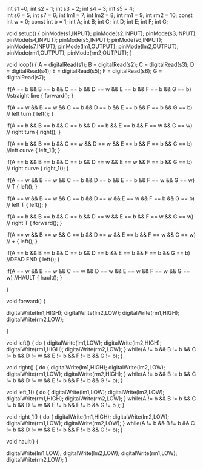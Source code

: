 int s1 =0;
int s2 = 1;
int s3 = 2;
int s4 = 3;
int s5 = 4;   
int s6 = 5;
int s7 = 6;
int lm1 = 7;
int lm2 = 8;
int rm1 = 9;
int rm2 = 10;
const int w = 0;
const int b = 1;
int A;
int B;
int C;
int D;
int E;
int F;
int G;


void setup()
{
 pinMode(s1,INPUT);
 pinMode(s2,INPUT);
 pinMode(s3,INPUT);
 pinMode(s4,INPUT);
 pinMode(s5,INPUT);
 pinMode(s6,INPUT);
 pinMode(s7,INPUT);
 pinMode(lm1,OUTPUT);
 pinMode(lm2,OUTPUT);
 pinMode(rm1,OUTPUT);
 pinMode(rm2,OUTPUT);
}


void loop() 
{
 A = digitalRead(s1); 
 B = digitalRead(s2);
 C = digitalRead(s3);
 D = digitalRead(s4);
 E = digitalRead(s5);
 F = digitalRead(s6);
 G = digitalRead(s7);

if(A == b && B == b && C == b && D == w && E == b && F == b && G == b) //straight line
 {
  forward(); 
 }

if(A == w && B == w && C == b && D == b && E == b && F == b && G == b) // left turn
 {
   left();
 }

if(A == b && B == b &&  C == b && D == b && E == b && F == w && G == w) // right turn
 {
   right();
 }

if(A == b && B == b && C == w && D == w && E == b && F == b && G == b) //left curve
 {
   left_1();
 }

if(A == b && B == b && C == b && D == w && E == w && F == b && G == b) // right curve
 {
   right_1();
 }

if(A == w && B == w && C == b && D == b && E == b && F == w && G == w) // T
 {
   left();
 }

if(A == w && B == w && C == b && D == w && E == w && F == b && G == b) // left T
 {
   left();
 }

if(A == b && B == b && C == b && D == w && E == b && F == w && G == w) // right T
 {
   forward();
 }

if(A == w && B == w && C == b && D == w && E == b && F == w && G == w) // +
 {
   left();
 }

if(A == b && B == b && C == b && D == b && E == b && F == b && G == b) //DEAD END
 {
   left();
 }

if(A == w && B == w && C == w && D == w && E == w && F == w && G == w) //HAULT
 {
   hault();
 }

}


void forward()
{
  
   digitalWrite(lm1,HIGH);
   digitalWrite(lm2,LOW);
   digitalWrite(rm1,HIGH);
   digitalWrite(rm2,LOW);

}

void left()
{
  do
  {
   digitalWrite(lm1,LOW);
   digitalWrite(lm2,HIGH);
   digitalWrite(rm1,HIGH);
   digitalWrite(rm2,LOW);
  }
  while(A != b && B != b  && C != b && D != w && E != b && F != b && G != b);
}

void right()
{
  do
  {
   digitalWrite(lm1,HIGH);
   digitalWrite(lm2,LOW);
   digitalWrite(rm1,LOW);
   digitalWrite(rm2,HIGH);
  }
  while(A != b && B != b  && C != b && D != w && E != b && F != b && G != b);
}

void left_1()
{
  do
  {
   digitalWrite(lm1,LOW);
   digitalWrite(lm2,LOW);
   digitalWrite(rm1,HIGH);
   digitalWrite(rm2,LOW);
  }
  while(A != b && B != b  && C != b && D != w && E != b && F != b && G != b );
}

void right_1()
{
  do
  {
   digitalWrite(lm1,HIGH);
   digitalWrite(lm2,LOW);
   digitalWrite(rm1,LOW);
   digitalWrite(rm2,LOW);
  }
  while(A != b && B != b  && C != b && D != w && E != b && F != b && G != b);
}

void hault()
{
 
   digitalWrite(lm1,LOW);
   digitalWrite(lm2,LOW);
   digitalWrite(rm1,LOW);
   digitalWrite(rm2,LOW);
}







